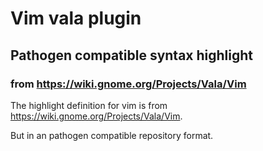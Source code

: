 # Vim vala plugin
## Pathogen compatible syntax highlight
### from https://wiki.gnome.org/Projects/Vala/Vim

The highlight definition for vim is from https://wiki.gnome.org/Projects/Vala/Vim.

But in an pathogen compatible repository format.


